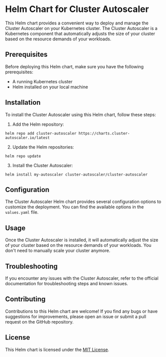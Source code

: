 # Helm Chart for Cluster Autoscaler

This Helm chart provides a convenient way to deploy and manage the Cluster Autoscaler on your Kubernetes cluster. The Cluster Autoscaler is a Kubernetes component that automatically adjusts the size of your cluster based on the resource demands of your workloads.

## Prerequisites

Before deploying this Helm chart, make sure you have the following prerequisites:

- A running Kubernetes cluster
- Helm installed on your local machine

## Installation

To install the Cluster Autoscaler using this Helm chart, follow these steps:

1. Add the Helm repository:

```shell
helm repo add cluster-autoscaler https://charts.cluster-autoscaler.io/latest
```

2. Update the Helm repositories:

```shell
helm repo update
```

3. Install the Cluster Autoscaler:

```shell
helm install my-autoscaler cluster-autoscaler/cluster-autoscaler
```

## Configuration

The Cluster Autoscaler Helm chart provides several configuration options to customize the deployment. You can find the available options in the `values.yaml` file.

## Usage

Once the Cluster Autoscaler is installed, it will automatically adjust the size of your cluster based on the resource demands of your workloads. You don't need to manually scale your cluster anymore.

## Troubleshooting

If you encounter any issues with the Cluster Autoscaler, refer to the official documentation for troubleshooting steps and known issues.

## Contributing

Contributions to this Helm chart are welcome! If you find any bugs or have suggestions for improvements, please open an issue or submit a pull request on the GitHub repository.

## License

This Helm chart is licensed under the [MIT License](https://opensource.org/licenses/MIT).
